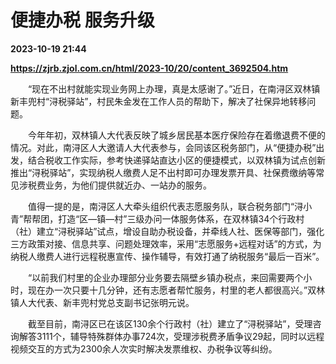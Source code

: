 # 便捷办税 服务升级

**2023-10-19 21:44**

**https://zjrb.zjol.com.cn/html/2023-10/20/content_3692504.htm**

　　“现在不出村就能实现业务网上办理，真是太感谢了。”近日，在南浔区双林镇新丰兜村“浔税驿站”，村民朱金发在工作人员的帮助下，解决了社保异地转移问题。

　　今年年初，双林镇人大代表反映了城乡居民基本医疗保险存在着缴退费不便的情况。对此，南浔区人大邀请人大代表参与，会同该区税务部门，从“便捷办税”出发，结合税收工作实际，参考快递驿站直达小区的便捷模式，以双林镇为试点创新推出“浔税驿站”，实现纳税人缴费人足不出村即可办理发票开具、社保费缴纳等常见涉税费业务，为他们提供就近办、一站办的服务。

　　值得一提的是，南浔区人大牵头组织代表志愿服务队，联合税务部门“浔小青”帮帮团，打造“区—镇—村”三级办问一体服务体系，在双林镇34个行政村（社）建立“浔税驿站”试点，增设自助办税设备，并牵线人社、医保等部门，强化三方政策对接、信息共享、问题处理效率，采用“志愿服务+远程对话”的方式，为纳税人缴费人进行远程税惠宣传、操作辅导，有效打通了纳税服务“最后一百米”。

　　“以前我们村里的企业办理部分业务要去隔壁乡镇办税点，来回需要两个小时，现在办一次只要十几分钟，还有志愿者帮忙服务，村里的老人都很高兴。”双林镇人大代表、新丰兜村党总支副书记张明元说。

　　截至目前，南浔区已在该区130余个行政村（社）建立了“浔税驿站”，受理咨询解答3111个，辅导特殊群体办事724次，受理涉税费矛盾争议29起，同时以远程视频交互的方式为2300余人次实时解决发票维权、办税争议等纠纷。